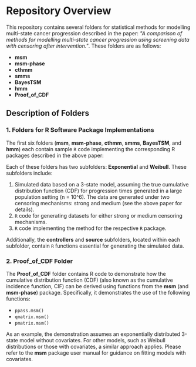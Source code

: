# Repository Overview

This repository contains several folders for statistical methods for modelling multi-state cancer progression described in the paper: *"A comparison of methods for modelling multi-state cancer progression using screening data with censoring after intervention."*. These folders are as follows: 

- **msm**
- **msm-phase**
- **cthmm**
- **smms**
- **BayesTSM**
- **hmm**
- **Proof_of_CDF**

## Description of Folders

### **1. Folders for R Software Package Implementations**
The first six folders (**msm**, **msm-phase**, **cthmm**, **smms**, **BayesTSM**, and **hmm**) each contain sample `R` code implementing the corresponding R packages described in the above paper:  


Each of these folders has two subfolders: **Exponential** and **Weibull**. These subfolders include:

1. Simulated data based on a 3-state model, assuming the true cumulative distribution function (CDF) for progression times generated in a large population setting (n = 10^6). The data are generated under two censoring mechanisms: strong and medium (see the above paper for details).
2. `R` code for generating datasets for either strong or medium censoring mechanisms.
3. `R` code implementing the method for the respective `R` package.

Additionally, the **controllers** and **source** subfolders, located within each subfolder, contain `R` functions essential for generating the simulated data.

### **2. Proof_of_CDF Folder**
The **Proof_of_CDF** folder contains R code to demonstrate how the cumulative distribution function (CDF) (also known as the cumulative incidence function, CIF) can be derived using functions from the **msm** (and **msm-phase**) package. Specifically, it demonstrates the use of the following functions:

- `ppass.msm()`
- `qmatrix.msm()`
- `pmatrix.msm()`

As an example, the demonstration assumes an exponentially distributed 3-state model without covariates. For other models, such as Weibull distributions or those with covariates, a similar approach applies. Please refer to the **msm** package user manual for guidance on fitting models with covariates.
